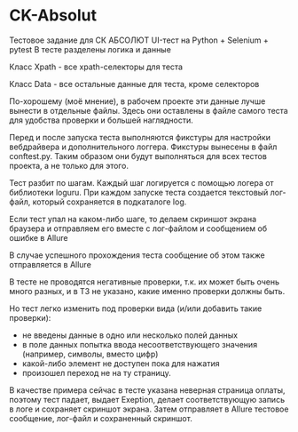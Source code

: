 # CK-Absolut
Тестовое задание для СК АБСОЛЮТ
UI-тест на Python + Selenium + pytest
В тесте разделены логика и данные

Класс Xpath - все xpath-селекторы для теста

Класс Data - все остальные данные для теста, кроме селекторов

По-хорошему (моё мнение), в рабочем проекте эти данные лучше вынести в отдельные файлы.
Здесь они оставлены в файле самого теста для удобства проверки и большей наглядности.

Перед и после запуска теста выполняются фикстуры для настройки вебдрайвера и дополнительного логгера.
Фикстуры вынесены в файл conftest.py. 
Таким образом они будут выполняться для всех тестов проекта, а не только для этого.

Тест разбит по шагам. Каждый шаг логируется с помощью логера от библиотеки loguru.
При каждом запуске теста создается текстовый лог-файл, который сохраняется в подкаталоге log.

Если тест упал на каком-либо шаге, то делаем скриншот экрана браузера и отправляем его 
вместе с лог-файлом и сообщением об ошибке в Allure

В случае успешного прохождения теста сообщение об этом также отправляется в Allure 

В тесте не проводятся негативные проверки, т.к. их может быть очень много разных, 
и в ТЗ не указано, какие именно проверки должны быть.

Но тест легко изменить под проверки вида (и/или добавить такие проверки):
- не введены данные в одно или несколько полей данных
- в поле данных попытка ввода несоответствующего значения (например, символы, вместо цифр)
- какой-либо элемент не доступен пока для нажатия
- произошел переход не на ту страницу. 

В качестве примера сейчас в тесте указана неверная страница оплаты, поэтому тест падает, выдает Exeption, 
делает соответствующую запись в логе и сохраняет скриншот экрана. 
Затем отправляет в Allure тестовое сообщение, лог-файл и сохраненный скриншот.
